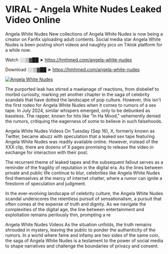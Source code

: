 # VIRAL - Angela White Nudes Leaked Video Online

Angela White Nudes New collections of Angela White Nudes is now being a creator on Fanfix uploading adult contents. Social media star Angela White Nudes is been posting short videos and naughty pics on Tiktok platform for a while now.

Watch ░░▒▓██ ➤ https://hmhmed.com/angela-white-nudes

Download ░░▒▓██ ➤ https://hmhmed.com/angela-white-nudes

[![Angela White Nudes](https://i.imgur.com/dJHk4Zq.gif)](https://hmhmed.com/angela-white-nudes)

The purported leak has stirred a maelanage of reactions, from disbelief to morbid curiosity, marking yet another chapter in the saga of celebrity scandals that have dotted the landscape of pop culture. However, this isn't the first rodeo for Angela White Nudes when it comes to rumors of a sex tape. In July 2024, similar whispers emerged, only to be debunked as baseless. The rapper, known for hits like "In Ha Mood," vehemently denied the rumors, critiquing the eagerness of some to believe in such falsehoods.

Angela White Nudes Videos
On Tuesday (Sep 16), X, formerly known as Twitter, became abuzz with speculation that a leaked sex tape featuring Angela White Nudes was readily available online. However, instead of the XXX clip, there are dozens of X pages promising to release the video in exchange for interaction with their post.

The recurrent theme of leaked tapes and the subsequent fallout serves as a reminder of the fragility of reputation in the digital era. As the lines between private and public life continue to blur, celebrities like Angela White Nudes find themselves at the mercy of internet chatter, where a rumor can ignite a firestorm of speculation and judgment.

In the ever-evolving landscape of celebrity culture, the Angela White Nudes scandal underscores the relentless pursuit of sensationalism, a pursuit that often comes at the expense of truth and dignity. As we navigate the complexities of the digital age, the line between entertainment and exploitation remains perilously thin, prompting a re

Angela White Nudes Videos
As the situation unfolds, the truth remains shrouded in mystery, leaving the public to ponder the authenticity of the rumors. In a world where fame and infamy are two sides of the same coin, the saga of Angela White Nudes is a testament to the power of social media to shape narratives and challenge the boundaries of privacy and consent.